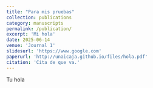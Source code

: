 ```yaml
---
title: "Para mis pruebas"
collection: publications
category: manuscripts
permalink: /publication/
excerpt: 'Mi hola'
date: 2025-06-14
venue: 'Journal 1'
slidesurl: 'https://www.google.com'
paperurl: 'http://unaicaja.github.io/files/hola.pdf'
citation: 'Cita de que va.'
---
```

Tu hola